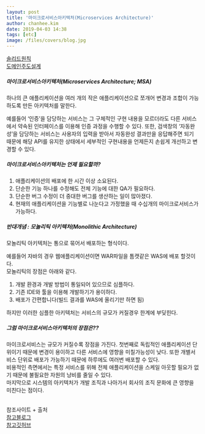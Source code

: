 ```yaml
---
layout: post
title: '마이크로서비스아키텍처(Microservices Architecture)'
author: chanhee.kim
date: 2019-04-03 14:38
tags: [etc]
image: /files/covers/blog.jpg
---
```


<a href="https://beam307.github.io/2019/03/23/solid/" target="_blank">솔리드원칙</a><br>
<a href="https://beam307.github.io/2019/03/29/domain-driven-design/" target="_blank">도메인주도설계</a><br>

##### 마이크로서비스아키텍처(Microservices Architecture; MSA)

하나의 큰 애플리케이션을 여러 개의 작은 애플리케이션으로 쪼개어 변경과 조합이 가능하도록 만든 아키텍처를 말한다.

예를들어 ‘인증’을 담당하는 서비스는 그 구체적인 구현 내용을 모르더라도 다른 서비스에서 약속된 인터페이스를 이용해 인증 과정을 수행할 수 있다. 또한, 검색창의 ‘자동완성’을 담당하는 서비스는 사용자의 입력을 받아서 자동완성 결과만을 응답해주면 되기 때문에 해당 API를 유지한 상태에서 세부적인 구현내용을 언제든지 손쉽게 개선하고 변경할 수 있다.

#####  마이크로서비스아키텍처는 언제 필요할까?

1. 애플리케이션의 배포에 한 시간 이상 소요된다.
2. 단순한 기능 하나를 수정해도 전체 기능에 대한 QA가 필요하다.
3. 단순한 버그 수정이 더 중대한 버그를 생산하는 일이 많아졌다.
4. 현재의 애플리케이션을 기능별로 나눈다고 가정했을 때 수십개의 마이크로서비스가 가능하다.

##### 반대개념 : 모놀리틱 아키텍처(Monolithic Architecture)

모놀리틱 아키텍처는 통으로 묶어서 배포하는 형식이다.

예를들어 자바의 경우 웹애플리케이션이면 WAR파일을 톰캣같은 WAS에 배포 할것이다.<br>
모놀리틱의 장점은 아래와 같다.

1. 개발 환경과 개발 방법이 통일되어 있으므로 심플하다.
2. 기존 IDE와 툴을 이용해 개발하기가 용이하다.
4. 배포가 간편합니다(빌드 결과를 WAS에 올리기만 하면 됨)

하지만 이러한 심플한 아키텍처는 서비스의 규모가 커질경우 한계에 부딪힌다.

##### 그럼 마이크로서비스아키텍처의 장점은??

마이크로서비스는 규모가 커질수록 장점을 가진다. 첫번째로 독립적인 애플리케이션 단위이기 때문에 변경이 용이하고 다른 서비스에 영향을 미칠가능성이 낮다. 또한 개별서비스 단위로 배포가 가능하기 때문에 하루에도 여러번 배포할 수 있다.<br>
비용적인 측면에서는 특정 서비스를 위해 전체 애플리케이션을 스케일 아웃할 필요가 없기 때문에 불필요한 자원의 낭비를 줄일 수 있다.<br>
마지막으로 시스템의 아키텍처가 개발 조직과 나아가서 회사의 조직 문화에 큰 영향을 미친다는 점이다.

<br>
참조사이트 + 출처 <br>
<a href="http://guruble.com/%EB%A7%88%EC%9D%B4%ED%81%AC%EB%A1%9C%EC%84%9C%EB%B9%84%EC%8A%A4microservice-%EC%95%84%ED%82%A4%ED%85%8D%EC%B2%98-%EA%B7%B8%EA%B2%83%EC%9D%B4-%EB%AD%A3%EC%9D%B4-%EC%A4%91%ED%97%8C%EB%94%94/">참고블로그</a><br>
<a href="https://futurecreator.github.io/2018/09/14/what-is-microservices-architecture/">참고깃허브</a><br>
